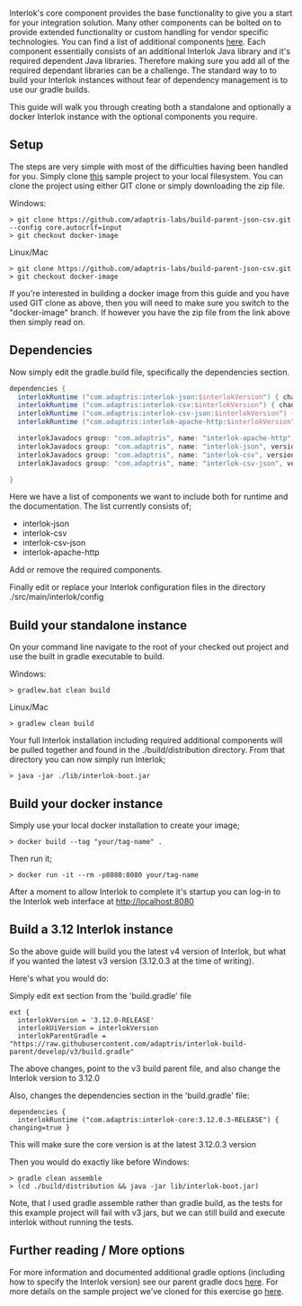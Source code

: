 Interlok's core component provides the base functionality to give you a start for your integration solution.  Many other components can be bolted on to provide extended functionality or custom handling for vendor specific technologies.  You can find a list of additional components [here](/pages/user-guide/adapter-optional-components).
Each component essentially consists of an additional Interlok Java library and it's required dependent Java libraries.  Therefore making sure you add all of the required dependant libraries can be a challenge.  The standard way to to build your Interlok instances without fear of dependency management is to use our gradle builds.

This guide will walk you through creating both a standalone and optionally a docker Interlok instance with the optional components you require.

## Setup

The steps are very simple with most of the difficulties having been handled for you.  Simply clone [this](https://github.com/adaptris-labs/build-parent-json-csv/tree/docker-image) sample project to your local filesystem.   You can clone the project using either GIT clone or simply downloading the zip file.

Windows:
```
> git clone https://github.com/adaptris-labs/build-parent-json-csv.git --config core.autocrlf=input
> git checkout docker-image
```
Linux/Mac
```
> git clone https://github.com/adaptris-labs/build-parent-json-csv.git
> git checkout docker-image
```

If you're interested in building a docker image from this guide and you have used GIT clone as above, then you will need to make sure you switch to the "docker-image" branch.  If however you have the zip file from the link above then simply read on.

## Dependencies

Now simply edit the gradle.build file, specifically the dependencies section.

```groovy
dependencies {
  interlokRuntime ("com.adaptris:interlok-json:$interlokVersion") { changing=true }
  interlokRuntime ("com.adaptris:interlok-csv:$interlokVersion") { changing=true }
  interlokRuntime ("com.adaptris:interlok-csv-json:$interlokVersion") { changing=true }
  interlokRuntime ("com.adaptris:interlok-apache-http:$interlokVersion") { changing=true }

  interlokJavadocs group: "com.adaptris", name: "interlok-apache-http", version: "$interlokVersion", classifier: "javadoc", changing: true, transitive: false
  interlokJavadocs group: "com.adaptris", name: "interlok-json", version: "$interlokVersion", classifier: "javadoc", changing: true, transitive: false
  interlokJavadocs group: "com.adaptris", name: "interlok-csv", version: "$interlokVersion", classifier: "javadoc", changing: true, transitive: false
  interlokJavadocs group: "com.adaptris", name: "interlok-csv-json", version: "$interlokVersion", classifier: "javadoc", changing: true, transitive: false

}
```
Here we have a list of components we want to include both for runtime and the documentation.   The list currently consists of;
 - interlok-json
 - interlok-csv
 - interlok-csv-json
 - interlok-apache-http

Add or remove the required components.

Finally edit or replace your Interlok configuration files in the directory ./src/main/interlok/config

## Build your standalone instance

On your command line navigate to the root of your checked out project and use the built in gradle executable to build.

Windows:
```
> gradlew.bat clean build
```
Linux/Mac
```
> gradlew clean build
```
Your full Interlok installation including required additional components will be pulled together and found in the ./build/distribution directory.  From that directory you can now simply run Interlok;
```
> java -jar ./lib/interlok-boot.jar
```

## Build your docker instance

Simply use your local docker installation to create your image;
```
> docker build --tag "your/tag-name" .
```
Then run it;
```
> docker run -it --rm -p8080:8080 your/tag-name
```
After a moment to allow Interlok to complete it's startup you can log-in to the Interlok web interface at [http://localhost:8080](http://localhost:8080)

## Build a 3.12 Interlok instance

So the above guide will build you the latest v4 version of Interlok, but what if you wanted the latest v3 version (3.12.0.3 at the time of writing).

Here's what you would do:

Simply edit ext section from the 'build.gradle' file 
```
ext {
  interlokVersion = '3.12.0-RELEASE' 
  interlokUiVersion = interlokVersion
  interlokParentGradle = "https://raw.githubusercontent.com/adaptris/interlok-build-parent/develop/v3/build.gradle"
```
The above changes, point to the v3 build parent file, and also change the Interlok version to 3.12.0

Also, changes the dependencies section in the 'build.gradle' file:
```
dependencies {
  interlokRuntime ("com.adaptris:interlok-core:3.12.0.3-RELEASE") { changing=true }
```
This will make sure the core version is at the latest 3.12.0.3 version

Then you would do exactly like before
Windows:
```
> gradle clean assemble
> (cd ./build/distribution && java -jar lib/interlok-boot.jar)
```
Note, that I used gradle assemble rather than gradle build, as the tests for this example project will fail with v3 jars, but we can still build and execute interlok without running the tests.


## Further reading / More options

For more information and documented additional gradle options (including how to specify the Interlok version) see our parent gradle docs [here](https://github.com/adaptris-labs/interlok-build-parent).
For more details on the sample project we've cloned for this exercise go [here](https://github.com/adaptris-labs/build-parent-json-csv/tree/docker-image).
